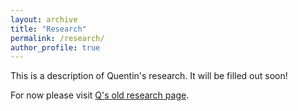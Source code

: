 ```yaml
---
layout: archive
title: "Research"
permalink: /research/
author_profile: true
---
```


This is a description of Quentin's research. It will be filled out soon!

For now please visit [Q's old research page](https://quentinread.weebly.com/research).

